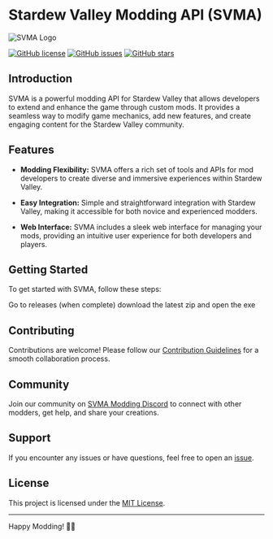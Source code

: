# Stardew Valley Modding API (SVMA)

![SVMA Logo](https://cdn3.emoji.gg/emojis/1130-junimojam.gif)

[![GitHub license](https://img.shields.io/github/license/mindsetpro/SVMA-Modding-API)](https://github.com/mindsetpro/SVMA-Modding-API/blob/mind/LICENSE)
[![GitHub issues](https://img.shields.io/github/issues/mindsetpro/SVMA-Modding-API)](https://github.com/mindsetpro/SVMA-Modding-API/issues)
[![GitHub stars](https://img.shields.io/github/stars/mindsetpro/SVMA-Modding-API)](https://github.com/mindsetpro/SVMA-Modding-API/stargazers)


## Introduction

SVMA is a powerful modding API for Stardew Valley that allows developers to extend and enhance the game through custom mods. It provides a seamless way to modify game mechanics, add new features, and create engaging content for the Stardew Valley community.

## Features

- **Modding Flexibility:** SVMA offers a rich set of tools and APIs for mod developers to create diverse and immersive experiences within Stardew Valley.
  
- **Easy Integration:** Simple and straightforward integration with Stardew Valley, making it accessible for both novice and experienced modders.

- **Web Interface:** SVMA includes a sleek web interface for managing your mods, providing an intuitive user experience for both developers and players.

## Getting Started

To get started with SVMA, follow these steps:

Go to releases (when complete) download the latest zip and open the exe

## Contributing

Contributions are welcome! Please follow our [Contribution Guidelines](CONTRIBUTING.md) for a smooth collaboration process.

## Community

Join our community on [SVMA Modding Discord](https://discord.gg/DNUMZjCJ) to connect with other modders, get help, and share your creations.

## Support

If you encounter any issues or have questions, feel free to open an [issue](https://github.com/mindsetpro/SVMA-Modding-API/issues).

## License

This project is licensed under the [MIT License](LICENSE).

---

Happy Modding! 🚜✨
